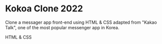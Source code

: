 # Kokoa Clone 2022

Clone a messager app front-end using HTML & CSS adapted from "Kakao Talk", one of the most popular messenger app in Korea. 

HTML & CSS
